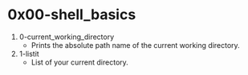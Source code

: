 # 0x00-shell_basics

1. 0-current_working_directory
    - Prints the absolute path name of the current working directory.
1. 1-listit
    - List of your current directory.

